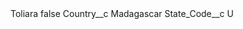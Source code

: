 <?xml version="1.0" encoding="UTF-8"?>
<CustomMetadata xmlns="http://soap.sforce.com/2006/04/metadata" xmlns:xsi="http://www.w3.org/2001/XMLSchema-instance" xmlns:xsd="http://www.w3.org/2001/XMLSchema">
    <label>Toliara</label>
    <protected>false</protected>
    <values>
        <field>Country__c</field>
        <value xsi:type="xsd:string">Madagascar</value>
    </values>
    <values>
        <field>State_Code__c</field>
        <value xsi:type="xsd:string">U</value>
    </values>
</CustomMetadata>
